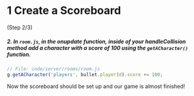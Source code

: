 # 1 Create a Scoreboard
 (Step 2/3)

##### 2. In `room.js`, in the onupdate function, inside of your handleCollision method add a character with a score of 100 using the `getACharacter()` function.

``` javascript
// File: code/server/rooms/room.js
g.getACharacter('players', bullet.playerId).score += 100;
```

Now the scoreboard should be set up and our game is almost finished!
